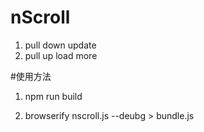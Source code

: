 # nScroll
1. pull down update
1. pull up load more

#使用方法
1. npm run build

1. browserify nscroll.js --deubg > bundle.js